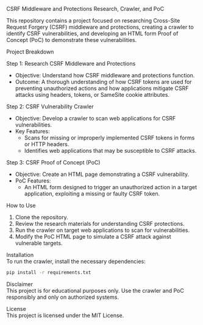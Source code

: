 CSRF Middleware and Protections Research, Crawler, and PoC

This repository contains a project focused on researching Cross-Site Request Forgery (CSRF) middleware and protections, creating a crawler to identify CSRF vulnerabilities, and developing an HTML form Proof of Concept (PoC) to demonstrate these vulnerabilities.

Project Breakdown

Step 1: Research CSRF Middleware and Protections  
- Objective: Understand how CSRF middleware and protections function.  
- Outcome: A thorough understanding of how CSRF tokens are used for preventing unauthorized actions and how applications mitigate CSRF attacks using headers, tokens, or SameSite cookie attributes.

Step 2: CSRF Vulnerability Crawler  
- Objective: Develop a crawler to scan web applications for CSRF vulnerabilities.  
- Key Features:  
  - Scans for missing or improperly implemented CSRF tokens in forms or HTTP headers.  
  - Identifies web applications that may be susceptible to CSRF attacks.

Step 3: CSRF Proof of Concept (PoC)  
- Objective: Create an HTML page demonstrating a CSRF vulnerability.  
- PoC Features:  
  - An HTML form designed to trigger an unauthorized action in a target application, exploiting a missing or faulty CSRF token.

How to Use  
1. Clone the repository.  
2. Review the research materials for understanding CSRF protections.  
3. Run the crawler on target web applications to scan for vulnerabilities.  
4. Modify the PoC HTML page to simulate a CSRF attack against vulnerable targets.

Installation  
To run the crawler, install the necessary dependencies:  
```bash
pip install -r requirements.txt
```

Disclaimer  
This project is for educational purposes only. Use the crawler and PoC responsibly and only on authorized systems.

License  
This project is licensed under the MIT License.
